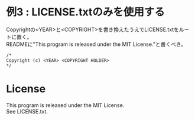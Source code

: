 # 例3 : LICENSE.txtのみを使用する
Copyrightの\<YEAR\>と\<COPYRIGHT\>を書き換えたうえでLICENSE.txtをルートに置く。    
READMEに"This program is released under the MIT License."と書くべき。  
```
/*
Copyright (c) <YEAR> <COPYRIGHT HOLDER>
*/
```
# License
This program is released under the MIT License.  
See LICENSE.txt.
